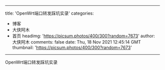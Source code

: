 
---
title: 'OpenWrt端口转发踩坑实录'
categories: 
 - 博客
 - 大侠阿木
 - 首页
headimg: 'https://picsum.photos/400/300?random=7673'
author: 大侠阿木
comments: false
date: Thu, 18 Nov 2021 12:45:14 GMT
thumbnail: 'https://picsum.photos/400/300?random=7673'
---

<div>   
OpenWrt端口转发踩坑实录  
</div>
            